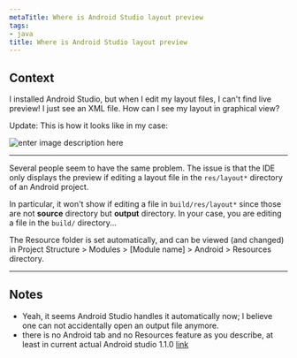 ```yaml
---
metaTitle: Where is Android Studio layout preview
tags:
- java
title: Where is Android Studio layout preview
---
```


## Context

I installed Android Studio, but when I edit my layout files, I can't find live preview! I just see an XML file. How can I see my layout in graphical view?


Update:
This is how it looks like in my case:


![enter image description here](https://i.stack.imgur.com/A6M7G.jpg)



---

Several people seem to have the same problem. The issue is that the IDE only displays the preview if editing a layout file in the `res/layout*` directory of an Android project.


In particular, it won't show if editing a file in `build/res/layout*` since those are not **source** directory but **output** directory. In your case, you are editing a file in the `build/` directory...


The Resource folder is set automatically, and can be viewed (and changed) in Project Structure > Modules > [Module name] > Android > Resources directory.



---

## Notes

- Yeah, it seems Android Studio handles it automatically now; I believe one can not accidentally open an output file anymore.
- there is no Android tab and no Resources feature as you describe, at least in current actual Android studio 1.1.0
[link](http://screenshot.net/2rmjju8.jpg)
